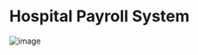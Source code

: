 <h1>Hospital Payroll System</h1>

![image](https://github.com/user-attachments/assets/fbb56d0f-55f0-48d1-bd02-588234a6d4f3)
